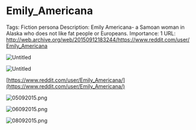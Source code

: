 # Emily_Americana

Tags: Fiction persona
Description: Emily Americana- a Samoan woman in Alaska who does not like fat people
or Europeans.
Importance: 1
URL: http://web.archive.org/web/20150912183244/https://www.reddit.com/user/Emily_Americana

![Untitled](Emily_Americana%203b286b7ecb504a7caf93730d12782ef6/Untitled.png)

![Untitled](Emily_Americana%203b286b7ecb504a7caf93730d12782ef6/Untitled%201.png)

[https://www.reddit.com/user/Emily_Americana/](https://www.reddit.com/user/Emily_Americana/)

![05092015.png](Emily_Americana%203b286b7ecb504a7caf93730d12782ef6/05092015.png)

![06092015.png](Emily_Americana%203b286b7ecb504a7caf93730d12782ef6/06092015.png)

![08092015.png](Emily_Americana%203b286b7ecb504a7caf93730d12782ef6/08092015.png)